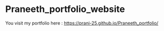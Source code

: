 # Praneeth_portfolio_website

You visit my portfolio here : https://prani-25.github.io/Praneeth_portfolio/
